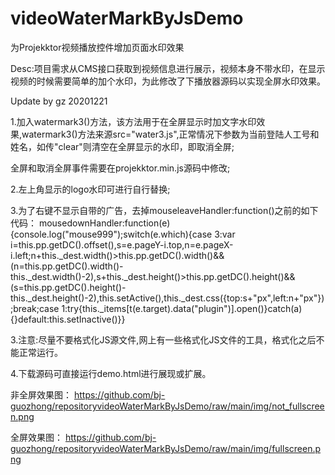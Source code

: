 # videoWaterMarkByJsDemo
为Projekktor视频播放控件增加页面水印效果

Desc:项目需求从CMS接口获取到视频信息进行展示，视频本身不带水印，在显示视频的时候需要简单的加个水印，为此修改了下播放器源码以实现全屏水印效果。

Update by gz 20201221

1.加入watermark3()方法，该方法用于在全屏显示时加文字水印效果,watermark3()方法来源src="water3.js",正常情况下参数为当前登陆人工号和姓名，如传"clear"则清空在全屏显示的水印，即取消全屏;

全屏和取消全屏事件需要在projekktor.min.js源码中修改;

2.左上角显示的logo水印可进行自行替换;

3.为了右键不显示自带的广告，去掉mouseleaveHandler:function()之前的如下代码：
mousedownHandler:function(e){console.log("mouse999");switch(e.which){case 3:var i=this.pp.getDC().offset(),s=e.pageY-i.top,n=e.pageX-i.left;n+this._dest.width()>this.pp.getDC().width()&&(n=this.pp.getDC().width()-this._dest.width()-2),s+this._dest.height()>this.pp.getDC().height()&&(s=this.pp.getDC().height()-this._dest.height()-2),this.setActive(),this._dest.css({top:s+"px",left:n+"px"});break;case 1:try{this._items[t(e.target).data("plugin")].open()}catch(a){}default:this.setInactive()}}

3.注意:尽量不要格式化JS源文件,网上有一些格式化JS文件的工具，格式化之后不能正常运行。

4.下载源码可直接运行demo.html进行展现或扩展。

非全屏效果图：
https://github.com/bj-guozhong/repositoryvideoWaterMarkByJsDemo/raw/main/img/not_fullscreen.png

全屏效果图：
https://github.com/bj-guozhong/repositoryvideoWaterMarkByJsDemo/raw/main/img/fullscreen.png
